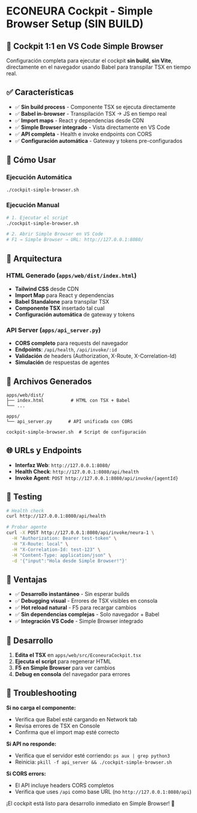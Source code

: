 # ECONEURA Cockpit - Simple Browser Setup (SIN BUILD)

## 🎯 **Cockpit 1:1 en VS Code Simple Browser**

Configuración completa para ejecutar el cockpit **sin build, sin Vite**,
directamente en el navegador usando Babel para transpilar TSX en tiempo real.

## ✅ **Características**

- ✅ **Sin build process** - Componente TSX se ejecuta directamente
- ✅ **Babel in-browser** - Transpilación TSX → JS en tiempo real
- ✅ **Import maps** - React y dependencias desde CDN
- ✅ **Simple Browser integrado** - Vista directamente en VS Code
- ✅ **API completa** - Health e invoke endpoints con CORS
- ✅ **Configuración automática** - Gateway y tokens pre-configurados

## 🚀 **Cómo Usar**

### **Ejecución Automática**

```bash
./cockpit-simple-browser.sh
```

### **Ejecución Manual**

```bash
# 1. Ejecutar el script
./cockpit-simple-browser.sh

# 2. Abrir Simple Browser en VS Code
# F1 → Simple Browser → URL: http://127.0.0.1:8080/
```

## 🔧 **Arquitectura**

### **HTML Generado** (`apps/web/dist/index.html`)

- **Tailwind CSS** desde CDN
- **Import Map** para React y dependencias
- **Babel Standalone** para transpilar TSX
- **Componente TSX** insertado tal cual
- **Configuración automática** de gateway y tokens

### **API Server** (`apps/api_server.py`)

- **CORS completo** para requests del navegador
- **Endpoints**: `/api/health`, `/api/invoke/:id`
- **Validación** de headers (Authorization, X-Route, X-Correlation-Id)
- **Simulación** de respuestas de agentes

## 📁 **Archivos Generados**

```
apps/web/dist/
├── index.html          # HTML con TSX + Babel
└── ...

apps/
└── api_server.py      # API unificada con CORS

cockpit-simple-browser.sh  # Script de configuración
```

## 🌐 **URLs y Endpoints**

- **Interfaz Web**: `http://127.0.0.1:8080/`
- **Health Check**: `http://127.0.0.1:8080/api/health`
- **Invoke Agent**: `POST http://127.0.0.1:8080/api/invoke/{agentId}`

## 🧪 **Testing**

```bash
# Health check
curl http://127.0.0.1:8080/api/health

# Probar agente
curl -X POST http://127.0.0.1:8080/api/invoke/neura-1 \
  -H "Authorization: Bearer test-token" \
  -H "X-Route: local" \
  -H "X-Correlation-Id: test-123" \
  -H "Content-Type: application/json" \
  -d '{"input":"Hola desde Simple Browser!"}'
```

## 🎨 **Ventajas**

- ✅ **Desarrollo instantáneo** - Sin esperar builds
- ✅ **Debugging visual** - Errores de TSX visibles en consola
- ✅ **Hot reload natural** - F5 para recargar cambios
- ✅ **Sin dependencias complejas** - Solo navegador + Babel
- ✅ **Integración VS Code** - Simple Browser integrado

## 🔄 **Desarrollo**

1. **Edita el TSX** en `apps/web/src/EconeuraCockpit.tsx`
2. **Ejecuta el script** para regenerar HTML
3. **F5 en Simple Browser** para ver cambios
4. **Debug en consola** del navegador para errores

## 🐛 **Troubleshooting**

**Si no carga el componente:**

- Verifica que Babel esté cargando en Network tab
- Revisa errores de TSX en Console
- Confirma que el import map esté correcto

**Si API no responde:**

- Verifica que el servidor esté corriendo: `ps aux | grep python3`
- Reinicia: `pkill -f api_server && ./cockpit-simple-browser.sh`

**Si CORS errors:**

- El API incluye headers CORS completos
- Verifica que uses `/api` como base URL (no `http://127.0.0.1:8080/api`)

¡El cockpit está listo para desarrollo inmediato en Simple Browser! 🚀
